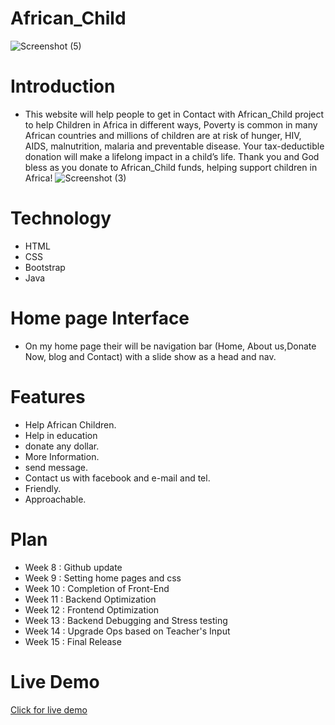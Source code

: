 # African_Child
 ![Screenshot (5)](https://user-images.githubusercontent.com/56429898/70540782-d033e280-1ba0-11ea-99a9-4939adfa5155.png)


# Introduction
  
* This website will help people to get in Contact with African_Child project to help Children in Africa in different ways, Poverty is common in many African
 countries and millions of children are at risk of hunger, HIV, AIDS, malnutrition, malaria and preventable disease. Your tax-deductible donation will
 make a lifelong impact in a child’s life. Thank you and God bless as you donate to African_Child funds, helping support children in Africa!
  ![Screenshot (3)](https://user-images.githubusercontent.com/56429898/70540915-08d3bc00-1ba1-11ea-9847-99572eb4b5e4.png)

 # Technology 

* HTML
* CSS
* Bootstrap 
* Java

# Home page Interface 

* On my home page their will be navigation bar (Home, About us,Donate Now, blog and Contact) with a slide show as a head and nav.
# Features 

* Help African Children.
* Help in education 
* donate any dollar.
* More Information.
* send message.
* Contact us with facebook and e-mail and tel.
* Friendly.
* Approachable.

 # Plan 

* Week 8 : Github update
* Week 9 : Setting home pages and css
* Week 10 : Completion of Front-End
* Week 11 : Backend Optimization
* Week 12 : Frontend Optimization
* Week 13 : Backend Debugging and Stress testing
* Week 14 : Upgrade Ops based on Teacher's Input
* Week 15 : Final Release

# Live Demo
[Click for live demo](https://scarlet-socks.glitch.me/)
